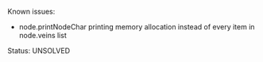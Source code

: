 
Known issues:

- node.printNodeChar printing memory allocation instead of every item in node.veins list

Status: UNSOLVED